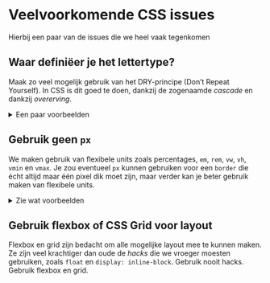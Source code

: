 # Veelvoorkomende CSS issues

Hierbij een paar van de issues die we heel vaak tegenkomen

## Waar definiëer je het lettertype?

Maak zo veel mogelijk gebruik van het DRY-principe (Don’t Repeat Yourself). In CSS is dit goed te doen, dankzij de zogenaamde *cascade* en dankzij *overerving*.

<details>
  <summary>Een paar voorbeelden</summary>

### Goed
````css
body {
	font-family: helvetica, arial, sans-serif;
	font-size: 100%;
	color: black;
	background: papayawhip;
}
/* Lettertype-eigenschappen worden overerfd */
p {
	margin: 0 0 1em;
}
/* Beschrijf alleen de uitzonderingen  */
p:first-of-type {
	font-size: 1.414em;
}
````

### Niet goed

````
body {
	background: papayawhip;
}
p {
	font-family: helvetica, arial, sans-serif;
	font-size: 100%;
	color: black;
}
li {
	font-family: helvetica, arial, sans-serif;
	font-size: 100%;
	color: black;
}
/* Dit wordt een lange CSS op deze manier. En stel dat je toch Times New Roman wil gebruiken, dan moet je dat op veel plekken aanpassen … */
````
</details>


## Gebruik geen `px`

We maken gebruik van flexibele units zoals percentages, `em`, `rem`, `vw`, `vh`, `vmin` en `vmax`. Je zou eventueel `px` kunnen gebruiken voor een `border` die écht altijd maar één pixel dik moet zijn, maar verder kan je beter gebruik maken van flexibele units.

<details>
  <summary>Zie wat voorbeelden</summary>

### Goed
````css
button {
	box-shadow: 0 .3em .6em 0 olivedrab;
}
article {
	max-width: 40em;
}
@media (min-width: 40em) {
	…
}
````

### Niet goed
````
button {
	box-shadow: 0 4px 8px 0 olivedrab;
}
article {
	max-width: 640px;
}
@media (min-width: 640px) {
	…
}
````

### Niet goed
````
/* Gebruik overal flexibele units, ook in mediaqueries */
article {
	max-width: 40em;
}
@media (min-width: 640px) {
	…
}
````
</details>

## Gebruik flexbox of CSS Grid voor layout

Flexbox en grid zijn bedacht om alle mogelijke layout mee te kunnen maken. Ze zijn veel krachtiger dan oude de *hacks* die we vroeger moesten gebruiken,  zoals `float` en `display: inline-block`. Gebruik nooit hacks. Gebruik flexbox en grid.

